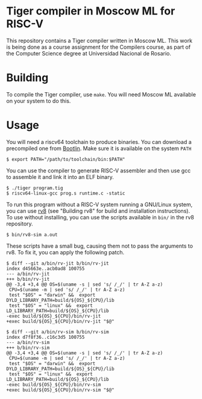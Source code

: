 # Tiger compiler in Moscow ML for RISC-V

This repository contains a Tiger compiler written in Moscow ML. This work
is being done as a course assignment for the Compilers course, as part of
the Computer Science degree at Universidad Nacional de Rosario.

# Building

To compile the Tiger compiler, use `make`. You will need Moscow ML
available on your system to do this.

# Usage

You will need a riscv64 toolchain to produce binaries. You can download
a precompiled one from [Bootlin](https://toolchains.bootlin.com/). Make
sure it is available on the system `PATH`

    $ export PATH="/path/to/toolchain/bin:$PATH"

You can use the compiler to generate RISC-V assembler and then use gcc
to assemble it and link it into an ELF binary.

    $ ./tiger program.tig
    $ riscv64-linux-gcc prog.s runtime.c -static

To run this program without a RISC-V system running a GNU/Linux system,
you can use [rv8](https://rv8.io/) (see "Building rv8" for build and
installation instructions). To use without installing, you can use the
scripts available in `bin/` in the rv8 repository.

    $ bin/rv8-sim a.out

These scripts have a small bug, causing them not to pass the arguments
to rv8. To fix it, you can apply the following patch.

    $ diff --git a/bin/rv-jit b/bin/rv-jit
    index d45663e..acb0ad8 100755
    --- a/bin/rv-jit
    +++ b/bin/rv-jit
    @@ -3,4 +3,4 @@ OS=$(uname -s | sed 's/ /_/' | tr A-Z a-z)
     CPU=$(uname -m | sed 's/ /_/' | tr A-Z a-z)
     test "$OS" = "darwin" &&  export DYLD_LIBRARY_PATH=build/${OS}_${CPU}/lib
     test "$OS" = "linux" &&  export LD_LIBRARY_PATH=build/${OS}_${CPU}/lib
    -exec build/${OS}_${CPU}/bin/rv-jit
    +exec build/${OS}_${CPU}/bin/rv-jit "$@"
    
    $ diff --git a/bin/rv-sim b/bin/rv-sim
    index d7f8f36..c16c3d5 100755
    --- a/bin/rv-sim
    +++ b/bin/rv-sim
    @@ -3,4 +3,4 @@ OS=$(uname -s | sed 's/ /_/' | tr A-Z a-z)
     CPU=$(uname -m | sed 's/ /_/' | tr A-Z a-z)
     test "$OS" = "darwin" &&  export DYLD_LIBRARY_PATH=build/${OS}_${CPU}/lib
     test "$OS" = "linux" &&  export LD_LIBRARY_PATH=build/${OS}_${CPU}/lib
    -exec build/${OS}_${CPU}/bin/rv-sim
    +exec build/${OS}_${CPU}/bin/rv-sim "$@"